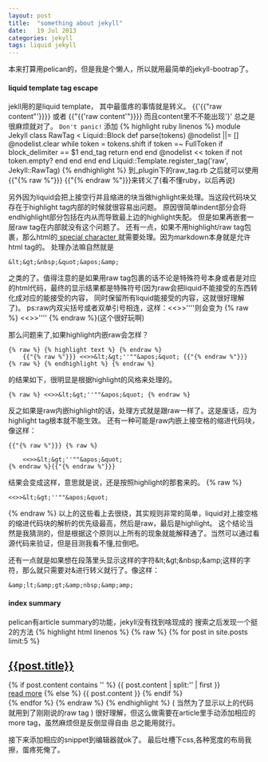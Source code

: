 ```yaml
---
layout: post
title:  "something about jekyll"
date:   19 Jul 2013
categories: jekyll
tags: liquid jekyll
---
```


本来打算用pelican的，但是我是个懒人，所以就用最简单的jekyll-bootrap了。
#### liquid template tag escape
jekll用的是liquid template，
其中最蛋疼的事情就是转义。
{{'{{"raw content"'}}}} 或者 {{"{{'raw content'"}}}}
而且content里不不能出现'}'
总之是很麻烦就对了。
`Don't panic!`
添加
{% highlight ruby linenos %}
module Jekyll
  class RawTag < Liquid::Block
    def parse(tokens)
      @nodelist ||= []
      @nodelist.clear
      while token = tokens.shift
        if token =~ FullToken
          if block_delimiter == $1
            end_tag
            return
          end
        end
        @nodelist << token if not token.empty?
      end
    end
  end
end
Liquid::Template.register_tag('raw', Jekyll::RawTag)
{% endhighlight %}
到_plugin下的raw_tag.rb
之后就可以使用{{"{% raw %"}}} {{"{% endraw %"}}}来转义了(看不懂ruby，以后再说)

另外因为liquid会把上接空行并且缩进的块当做highlight来处理。当这段代码块又存在于highlight tag内部的时候就很容易出问题。
原因很简单indent部分会将endhighlight部分包括在内从而导致最上边的highlight失配。
但是如果再嵌套一层raw tag在内部就没有这个问题了。
还有一点，如果不用highlight/raw tag包裹，那么html的[ special character ](http://www.w3schools.com/tags/ref_entities.asp)就需要处理。因为markdown本身就是允许html tag的。
处理办法嘛自然就是

    &lt;&gt;&nbsp;&quot;&apos;&amp;

之类的了。值得注意的是如果用raw tag包裹的话不论是特殊符号本身或者是对应的html代码，最终的显示结果都是特殊符号(因为raw会把liquid不能接受的东西转化成对应的能接受的内容，
同时保留所有liquid能接受的内容，这就很好理解了)。
ps:raw内双尖括号或者双单引号相连，这样：&lt;&lt;&gt;&gt;&apos;&apos;&apos;&apos;则会变为 {% raw %} <<>>'''' {% endraw %}(这个很好玩啊)

那么问题来了,如果highlight内嵌raw会怎样？

    {% raw %} {% highlight text %} {% endraw %}
        {{"{% raw %"}}} <<>>&lt;&gt;''""&apos;&quot; {{"{% endraw %"}}}
    {% raw %} {% endhighlight %} {% endraw %}
的结果如下，很明显是根据highlight的风格来处理的。

    {% raw %} <<>>&lt;&gt;''""&apos;&quot; {% endraw %}
反之如果是raw内嵌highlight的话，处理方式就是跟raw一样了。这是废话，应为highlight tag根本就不能生效。
还有一种可能是raw内嵌上接空格的缩进代码块，像这样：

    {{"{% raw %"}}} {% raw %}

        <<>>&lt;&gt;''""&apos;&quot;
    {% endraw %}{{"{% endraw %"}}}
结果会变成这样，意思就是说，还是按照highlight的那套来的。
{% raw %}

    <<>>&lt;&gt;''""&apos;&quot;
{% endraw %}
以上的这些看上去很绕，其实规则非常的简单，liquid对上接空格的缩进代码块的解析的优先级最高，然后是raw，最后是highlight。
这个结论当然是我猜测的，但是根据这个原则以上所有的现象就能解释通了。当然可以通过看源代码来验证，但是目测我看不懂,拉倒吧。

还有一点就是如果想在段落里头显示这样的字符&amp;lt;&amp;gt;&amp;nbsp;&amp;amp;这样的字符，那么就只需要对&amp;进行转义就行了。像这样：

    &amp;lt;&amp;gt;&amp;nbsp;&amp;amp;


#### index summary

pelican有article summary的功能，jekyll没有找到啥现成的
搜索之后发现一个挺2的方法
{% highlight html linenos %}
{% raw %}
{% for post in site.posts limit:5 %}
<h2><a class="post_title" href="{{post.url}}">{{post.title}}</a></h2>
    <div class="post-content">
        {% if post.content contains '<!--more-->' %}
            {{ post.content | split:'<!--more-->' | first }}
            <br/>
            <a href='{{post.url}}'>read more</a>
        {% else %}
            {{ post.content }}
            {% endif %}
    </div>
{% endfor %}
{% endraw %}
{% endhighlight %}
( 当然为了显示以上的代码就用到了刚刚说的raw tag )
很好理解，但这么做需要在article里手动添加相应的more tag，虽然麻烦但是反倒显得自由
总之能用就行。

接下来添加相应的snippet到编辑器就ok了。
最后吐槽下css,各种宽度的布局我擦，蛋疼死俺了。

